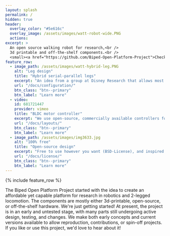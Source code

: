 ```yaml
---
layout: splash
permalink: /
hidden: true
header:
  overlay_color: "#5e616c"
  overlay_image: /assets/images/watt-robot-wide.PNG
  actions:
excerpt: >
  An open source walking robot for research,<br />
  3d printable and off-the-shelf components.<br />
  <small><a href="https://github.com/Biped-Open-Platform-Project">Check out our GitHub</a></small>
feature_row:
  - image_path: /assets/images/watt-hybrid-leg.PNG
    alt: "Leg design"
    title: "Hybrid serial-parallel legs"
    excerpt: "An idea from a group at Disney Research that allows most of the actuators to be placed in the hip, resulting in a lighter structure."
    url: "/docs/configuration/"
    btn_class: "btn--primary"
    btn_label: "Learn more"
  - video:
    id: 681721447
    provider: vimeo
    title: "BLDC motor controller"
    excerpt: "We use open-source, commercially available controllers for brushless motors, designed for legged robotics projects."
    url: "/docs/layouts/"
    btn_class: "btn--primary"
    btn_label: "Learn more"
  - image_path: /assets/images/img3633.jpg
    alt: "100% free"
    title: "Open-source design"
    excerpt: "Free to use however you want (BSD-License), and inspired by other high-quality open-source robotics projects. Affordable build."
    url: "/docs/license/"
    btn_class: "btn--primary"
    btn_label: "Learn more"      
---
```


{% include feature_row %}

The Biped Open Platform Project started with the idea to create an affordable yet capable platform for research in robotics and 2-legged locomotion. The components are mostly either 3d-printable, open-source, or off-the-shelf hardware. We're just getting started! At present, the project is in an early and untested stage, with many parts still undergoing active design, testing, and changes. We make both early concepts and current versions available to allow reproduction, contributions, or spin-off projects. If you like or use this project, we'd love to hear about it!